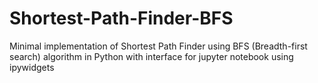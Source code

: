 # Shortest-Path-Finder-BFS
Minimal implementation of Shortest Path Finder using BFS (Breadth-first search) algorithm in Python with interface for jupyter notebook using ipywidgets 
